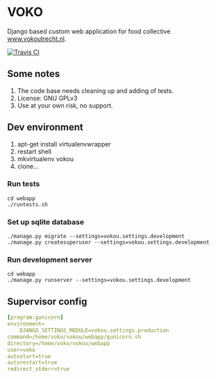 # VOKO
Django based custom web application for food collective www.vokoutrecht.nl.

[![Travis CI](https://api.travis-ci.org/rikva/vokou.svg)](https://travis-ci.org/rikva/vokou)
## Some notes
1. The code base needs cleaning up and adding of tests.
1. License: GNU GPLv3
1. Use at your own risk, no support.

## Dev environment

1. apt-get install virtualenvwrapper
2. restart shell
3. mkvirtualenv vokou
4. clone...

### Run tests
    cd webapp
    ./runtests.sh

### Set up sqlite database
    ./manage.py migrate --settings=vokou.settings.development 
    ./manage.py createsuperuser --settings=vokou.settings.development
    
### Run development server
    cd webapp
    ./manage.py runserver --settings=vokou.settings.development

## Supervisor config
```yaml
[program:gunicorn]
environment=
    DJANGO_SETTINGS_MODULE=vokou.settings.production
command=/home/voko/vokou/webapp/gunicorn.sh
directory=/home/voko/vokou/webapp
user=voko
autostart=true
autorestart=true
redirect_stderr=true
```
